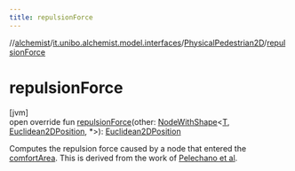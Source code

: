 ```yaml
---
title: repulsionForce
---
```

//[alchemist](../../../index.html)/[it.unibo.alchemist.model.interfaces](../index.html)/[PhysicalPedestrian2D](index.html)/[repulsionForce](repulsion-force.html)



# repulsionForce



[jvm]\
open override fun [repulsionForce](repulsion-force.html)(other: [NodeWithShape](../../it.unibo.alchemist.model.interfaces.nodes/-node-with-shape/index.html)<[T](index.html), [Euclidean2DPosition](../../it.unibo.alchemist.model.implementations.positions/-euclidean2-d-position/index.html), *>): [Euclidean2DPosition](../../it.unibo.alchemist.model.implementations.positions/-euclidean2-d-position/index.html)



Computes the repulsion force caused by a node that entered the [comfortArea](comfort-area.html). This is derived from the work of [Pelechano et al](https://bit.ly/3e3C7Tb).




